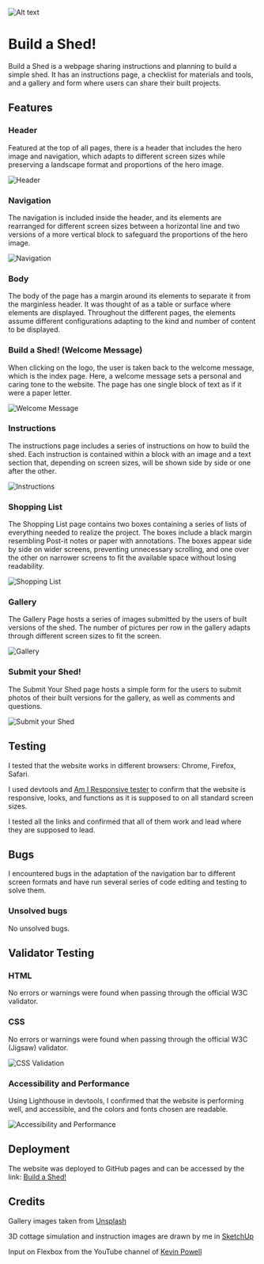 ![Alt text](Documentation/responsive.png)

# Build a Shed!

Build a Shed is a webpage sharing instructions and planning to build a simple shed. It has an instructions page, a checklist for materials and tools, and a gallery and form where users can share their built projects.

## Features

### Header

Featured at the top of all pages, there is a header that includes the hero image and navigation, which adapts to different screen sizes while preserving a landscape format and proportions of the hero image.

![Header](Documentation/header.png)

### Navigation

The navigation is included inside the header, and its elements are rearranged for different screen sizes between a horizontal line and two versions of a more vertical block to safeguard the proportions of the hero image.

![Navigation](Documentation/nav.png)

### Body

The body of the page has a margin around its elements to separate it from the marginless header. It was thought of as a table or surface where elements are displayed. Throughout the different pages, the elements assume different configurations adapting to the kind and number of content to be displayed.

### Build a Shed! (Welcome Message)

When clicking on the logo, the user is taken back to the welcome message, which is the index page. Here, a welcome message sets a personal and caring tone to the website. The page has one single block of text as if it were a paper letter.

![Welcome Message](Documentation/welcome.png)

### Instructions

The instructions page includes a series of instructions on how to build the shed. Each instruction is contained within a block with an image and a text section that, depending on screen sizes, will be shown side by side or one after the other.

![Instructions](Documentation/instructions.png)

### Shopping List

The Shopping List page contains two boxes containing a series of lists of everything needed to realize the project. The boxes include a black margin resembling Post-it notes or paper with annotations. The boxes appear side by side on wider screens, preventing unnecessary scrolling, and one over the other on narrower screens to fit the available space without losing readability.

![Shopping List](Documentation/list.png)

### Gallery

The Gallery Page hosts a series of images submitted by the users of built versions of the shed. The number of pictures per row in the gallery adapts through different screen sizes to fit the screen.

![Gallery](Documentation/gallery.png)

### Submit your Shed!
The Submit Your Shed page hosts a simple form for the users to submit photos of their built versions for the gallery, as well as comments and questions.

![Submit your Shed](Documentation/form.png)

## Testing

I tested that the website works in different browsers: Chrome, Firefox, Safari.

I used devtools and [Am I Responsive tester](https://ui.dev/amiresponsive) to confirm that the website is responsive, looks, and functions as it is supposed to on all standard screen sizes.

I tested all the links and confirmed that all of them work and lead where they are supposed to lead.

## Bugs

I encountered bugs in the adaptation of the navigation bar to different screen formats and have run several series of code editing and testing to solve them.

### Unsolved bugs

No unsolved bugs.

## Validator Testing

### HTML

No errors or warnings were found when passing through the official W3C validator.

### CSS

No errors or warnings were found when passing through the official W3C (Jigsaw) validator.

![CSS Validation](Documentation/css.png)

### Accessibility and Performance

Using Lighthouse in devtools, I confirmed that the website is performing well, and accessible, and the colors and fonts chosen are readable.

![Accessibility and Performance](Documentation/acessibility_performance.png)

## Deployment

The website was deployed to GitHub pages and can be accessed by the link: [Build a Shed!](https://dinismachado87.github.io/buildashed-main/index.html)

## Credits

Gallery images taken from [Unsplash](https://unsplash.com/)

3D cottage simulation and instruction images are drawn by me in [SketchUp](https://www.sketchup.com/)

Input on Flexbox from the YouTube channel of [Kevin Powell](https://www.youtube.com/user/KepowOb)
